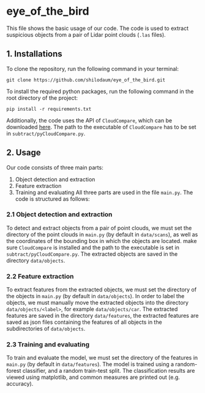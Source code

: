 # eye_of_the_bird
This file shows the basic usage of our code.
The code is used to extract suspicious objects from a pair of Lidar point clouds (`.las` files).
## 1. Installations
To clone the repository, run the following command in your terminal:
```
git clone https://github.com/shilodaum/eye_of_the_bird.git
```

To install the required python packages, run the following command in the root directory of the project:
```
pip install -r requirements.txt
```
Additionally, the code uses the API of `CloudCompare`, which can be downloaded [here](https://www.danielgm.net/cc/release/). The path to the executable of `CloudCompare` has to be set in `subtract/pyCloudCompare.py`.
## 2. Usage
Our code consists of three main parts:
1. Object detection and extraction
2. Feature extraction
3. Training and evaluating
All three parts are used in the file `main.py`. The code is structured as follows:
### 2.1 Object detection and extraction
To detect and extract objects from a pair of point clouds, we must set the directory of the point clouds in `main.py` (by default in `data/scans`), as well as the coordinates of the bounding box in which the objects are located. make sure `CloudCompare` is installed and the path to the executable is set in `subtract/pyCloudCompare.py`.
The extracted objects are saved in the directory `data/objects`.
### 2.2 Feature extraction
To extract features from the extracted objects, we must set the directory of the objects in `main.py` (by default in `data/objects`). 
In order to label the objects, we must manually move the extracted objects into the directory `data/objects/<label>`, for example `data/objects/car`. 
The extracted features are saved in the directory `data/features`, the extracted features are saved as json files containing the features of all objects in the subdirectories of `data/objects`.
### 2.3 Training and evaluating
To train and evaluate the model, we must set the directory of the features in `main.py` (by default in `data/features`).
The model is trained using a random-forest classifier, and a random train-test split. The classification results are viewed using matplotlib, and common measures are printed out (e.g. accuracy).